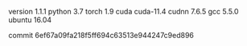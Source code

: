 version 1.1.1
python 3.7
torch 1.9
cuda cuda-11.4
cudnn 7.6.5
gcc 5.5.0
ubuntu 16.04

commit 6ef67a09fa218f5ff694c63513e944247c9ed896